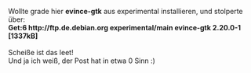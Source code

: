 <html><body><p>Wollte grade hier <strong>evince-gtk</strong> aus experimental installieren, und stolperte über:<br>
<strong>Get:6 http://ftp.de.debian.org experimental/main evince-gtk 2.20.0-1 [1337kB]</strong><br>
<br>
Scheiße ist das leet!<br>
Und ja ich weiß, der Post hat in etwa 0 Sinn :)</p></body></html>